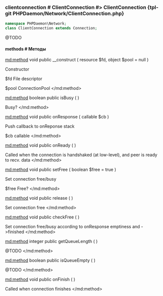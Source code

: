 ### clientconnection # ClientConnection #> ClientConnection {tpl-git PHPDaemon/Network/ClientConnection.php}

```php
namespace PHPDaemon\Network;
class ClientConnection extends Connection;
```

@TODO

#### methods # Методы

<md:method>
void public __construct ( resource $fd, object $pool = null )

Constructor

$fd
File descriptor

$pool
ConnectionPool
</md:method>

<md:method>
boolean public isBusy ( )

Busy?
</md:method>

<md:method>
void public onResponse ( callable $cb )

Push callback to onReponse stack

$cb
callable
</md:method>

<md:method>
void public onReady ( )

Called when the connection is handshaked (at low-level), and peer is ready to recv. data
</md:method>

<md:method>
void public setFree ( boolean $free = true )

Set connection free/busy

$free
Free?
</md:method>

<md:method>
void public release ( )

Set connection free
</md:method>

<md:method>
void public checkFree ( )

Set connection free/busy according to onResponse emptiness and ->finished
</md:method>

<md:method>
integer public getQueueLength ( )

@TODO
</md:method>

<md:method>
boolean public isQueueEmpty ( )

@TODO
</md:method>

<md:method>
void public onFinish ( )

Called when connection finishes
</md:method>